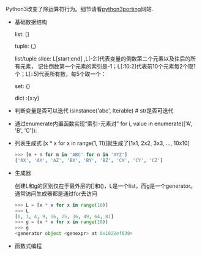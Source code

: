 
Python3改变了除运算符行为。细节请看[python3porting](http://python3porting.com/preparing.html#use-instead-of-when-dividing-integers)网站.


- 基础数据结构

    list:  []

    tuple: (,)

    list/tuple slice: L[start:end]    ,L[-2:]代表变量的倒数第二个元素以及往后的所有元素， 记住倒数第一个元素的索引是-1；L[:10:2]代表前10个元素每2个取1个；L[::5]代表所有数，每5个取一个：

    set: {}

    dict :{x:y}

- 判断变量是否可以迭代
isinstance('abc', Iterable) # str是否可迭代

- 通过enumerate内置函数实现“索引-元素对”
 for i, value in enumerate(['A', 'B', 'C']):

- 列表生成式
    [x * x for x in range(1, 11)]就生成了[1x1, 2x2, 3x3, ..., 10x10]
    ```python
    >>> [m + n for m in 'ABC' for n in 'XYZ']
    ['AX', 'AY', 'AZ', 'BX', 'BY', 'BZ', 'CX', 'CY', 'CZ']
    ```

- 生成器

    创建L和g的区别仅在于最外层的[]和()，L是一个list，而g是一个generator。通常访问生成器都是通过for去访问
    ```python
    >>> L = [x * x for x in range(10)]
    >>> L
    [0, 1, 4, 9, 16, 25, 36, 49, 64, 81]
    >>> g = (x * x for x in range(10))
    >>> g
    <generator object <genexpr> at 0x1022ef630>
    ```

- 函数式编程


